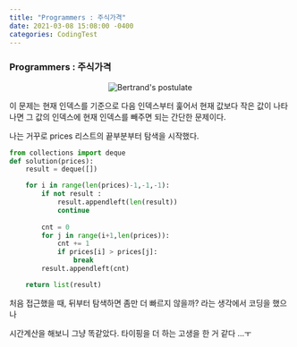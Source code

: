 ```yaml
---
title: "Programmers : 주식가격"
date: 2021-03-08 15:08:00 -0400
categories: CodingTest
---
```


### Programmers : 주식가격
<center><img alt="Bertrand's postulate" src="https://res.cloudinary.com/code9b2n/image/upload/v1615185031/programmers/pro-%EC%A3%BC%EC%8B%9D%EA%B0%80%EA%B2%A9.png"></center>

이 문제는 현재 인덱스를 기준으로 다음 인덱스부터 훑어서 현재 값보다 작은 값이 나타나면 그 값의 인덱스에 현재 인덱스를 빼주면 되는 간단한 문제이다.

나는 거꾸로 prices 리스트의 끝부분부터 탐색을 시작했다.

```python
from collections import deque
def solution(prices):
    result = deque([])

    for i in range(len(prices)-1,-1,-1):
        if not result :
            result.appendleft(len(result))
            continue
        
        cnt = 0
        for j in range(i+1,len(prices)):
            cnt += 1
            if prices[i] > prices[j]:
                break
        result.appendleft(cnt)

    return list(result)
```

처음 접근했을 때, 뒤부터 탐색하면 좀만 더 빠르지 않을까? 라는 생각에서 코딩을 했으나

시간계산을 해보니 그냥 똑같았다. 타이핑을 더 하는 고생을 한 거 같다 ...ㅜ

